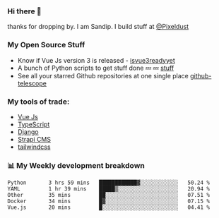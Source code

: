 ### Hi there 👋

thanks for dropping by.
I am Sandip. I build stuff at [@Pixeldust](github.com/pixeldust-in/)

###  **My Open Source Stuff**

 - Know if Vue Js version 3 is released -  [isvue3readyyet](https://github.com/sandiprb/isvue3readyyet)
 - A bunch of Python scripts to get stuff done 💤 💤 [stuff](https://github.com/sandiprb/stuff)
 - See all your starred Github repositories at one single place [github-telescope](https://github.com/sandiprb/github-telescope)



###  **My tools of trade:**
 - [Vue Js](https://github.com/vuejs/vue/)
 - [TypeScript](https://github.com/microsoft/TypeScript)
 - [Django](github.com/django/django)
 - [Strapi CMS](github.com/strapi/strapi)
 - [tailwindcss](https://github.com/tailwindlabs/tailwindcss)


###  📊 **My Weekly development breakdown**
<!--START_SECTION:waka-->

```text
Python       3 hrs 59 mins   ████████████▓░░░░░░░░░░░░   50.24 %
YAML         1 hr 39 mins    █████▒░░░░░░░░░░░░░░░░░░░   20.94 %
Other        35 mins         ██░░░░░░░░░░░░░░░░░░░░░░░   07.51 %
Docker       34 mins         █▓░░░░░░░░░░░░░░░░░░░░░░░   07.15 %
Vue.js       20 mins         █░░░░░░░░░░░░░░░░░░░░░░░░   04.41 %
```

<!--END_SECTION:waka-->
